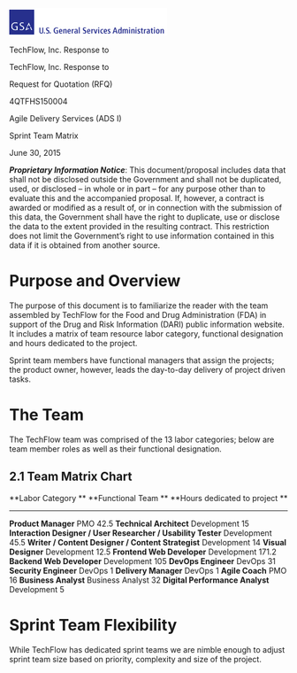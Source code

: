 ![](SprintTeamMatrix_TechFlow_GSAAgileBPA_02-media/media/image1.gif)

TechFlow, Inc. Response to

TechFlow, Inc. Response to

Request for Quotation (RFQ)

4QTFHS150004

Agile Delivery Services (ADS I)

Sprint Team Matrix

June 30, 2015

***Proprietary Information Notice***: This document/proposal includes
data that shall not be disclosed outside the Government and shall not be
duplicated, used, or disclosed – in whole or in part – for any purpose
other than to evaluate this and the accompanied proposal. If, however, a
contract is awarded or modified as a result of, or in connection with
the submission of this data, the Government shall have the right to
duplicate, use or disclose the data to the extent provided in the
resulting contract. This restriction does not limit the Government’s
right to use information contained in this data if it is obtained from
another source.

Purpose and Overview
====================

The purpose of this document is to familiarize the reader with the team
assembled by TechFlow for the Food and Drug Administration (FDA) in
support of the Drug and Risk Information (DARI) public information
website. It includes a matrix of team resource labor category,
functional designation and hours dedicated to the project.

Sprint team members have functional managers that assign the projects;
the product owner, however, leads the day-to-day delivery of project
driven tasks.

The Team 
=========

The TechFlow team was comprised of the 13 labor categories; below are
team member roles as well as their functional designation.

2.1 Team Matrix Chart 
----------------------

  **Labor Category **                                             **Functional Team **   **Hours dedicated to project **
  --------------------------------------------------------------- ---------------------- ---------------------------------
  **Product Manager**                                             PMO                    42.5
  **Technical Architect**                                         Development            15
  **Interaction Designer / User Researcher / Usability Tester**   Development            45.5
  **Writer / Content Designer / Content Strategist**              Development            14
  **Visual Designer**                                             Development            12.5
  **Frontend Web Developer**                                      Development            171.2
  **Backend Web Developer**                                       Development            105
  **DevOps Engineer**                                             DevOps                 31
  **Security Engineer**                                           DevOps                 1
  **Delivery Manager**                                            DevOps                 1
  **Agile Coach**                                                 PMO                    16
  **Business Analyst**                                            Business Analyst       32
  **Digital Performance Analyst**                                 Development            5

Sprint Team Flexibility 
========================

While TechFlow has dedicated sprint teams we are nimble enough to adjust
sprint team size based on priority, complexity and size of the project.
